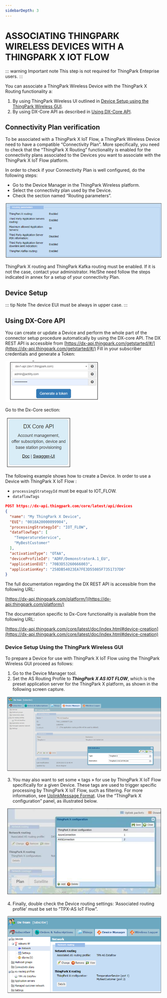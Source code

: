 ```yaml
---
sidebarDepth: 3
---
```


# ASSOCIATING THINGPARK WIRELESS DEVICES WITH A THINGPARK X IOT FLOW

::: warning Important note
This step is not required for ThingPark Enteprise users.
:::


You can associate a ThingPark Wireless Device with the ThingPark X Routing functionality a:

1.	By using ThingPark Wireless UI outlined in [Device Setup using the ThingPark Wireless GUI](../Setting_Up_An_IoT_Flow_Instance/).
2.	By using DX-Core API as described in [Using DX-Core API](../Setting_Up_An_IoT_Flow_Instance/).

## Connectivity Plan verification

To be associated with a ThingPark X IoT Flow, a ThingPark Wireless Device need to have a compatible “Connectivity Plan”.
More specifically, you need to check that the “ThingPark X Routing” functionality is enabled for the connectivity plans associated to the Devices you want to associate with the ThingPark X IoT Flow platform.

In order to check if your Connectivity Plan is well configured, do the following steps:

*	Go to the Device Manager in the ThingPark Wireless platform.
*	Select the connectivity plan used by the Device.
*	Check the section named “Routing parameters”.

![img](./images/routing_parameters.png)

ThingPark X routing and ThingPark Kafka routing must be enabled. If it is not the case, contact your administrator. He/She need follow the steps indicated in annex for a setup of your connectivity Plan.

## Device Setup

::: tip Note
The device EUI must be always in upper case.
:::

## Using DX-Core API

You can create or update a Device and perform the whole part of the connector setup procedure automatically by using the DX-core API. 
The DX REST API is accessible from [https://dx-api.thingpark.com/getstarted/#/](https://dx-api.thingpark.com/getstarted/#/)
Fill in your subscriber credentials and generate a Token:

![img](./images/generate_token.png)

Go to the Dx-Core section: 

![img](./images/dx_core.png)

The following example shows how to create a Device.
In order to use a Device with ThingPark X IoT Flow :
* ```processingStrategyId``` must be equal to IOT_FLOW. 
*	```dataflowTags```


```json
POST https://dx-api.thingpark.com/core/latest/api/devices
{
  "name": "My ThingPark X Device",
  "EUI": "0018A20000099904",
  "processingStrategyId": "IOT_FLOW",
  "dataflowTags": [
    "TemperatureService",
    "MyBestCustomer"
  ],
  "activationType": "OTAA",
  "deviceProfileId": "ADRF/DemonstratorA.1_EU",
  "applicationEUI": "70B3D53260666003",
  "applicationKey": "258DB54023EA7FE3D55085F7351737D0"
}
```
The full documentation regarding the DX REST API is accessible from the following URL:

[https://dx-api.thingpark.com/platform/](https://dx-api.thingpark.com/platform/)

The documentation specific to Dx-Core functionality is available from the following URL:

[https://dx-api.thingpark.com/core/latest/doc/index.html#device-creation](https://dx-api.thingpark.com/core/latest/doc/index.html#device-creation)

### Device Setup Using the ThingPark Wireless GUI

To prepare a Device for use with ThingPark X IoT Flow using the ThingPark Wireless GUI proceed as follows:
1.	Go to the Device Manager tool.
2.	Set the AS Routing Profile to ***ThingPark X AS IOT FLOW***, which is the preset application server for the ThingPark X platform, as shown in the following screen capture.

![img](./images/routing_profile.png)


3.	You may also want to set some « tags » for use by ThingPark X IoT Flow specifically for a given Device.
These tags are used to trigger specific processing by ThingPark X IoT Flow, such as filtering. For more information, see [UplinkMessage Format](../../Message/Uplink_Message_with_Decoded_payload/).
Use the “ThingPark X configuration” panel, as illustrated below.

![img](./images/config_panel.png)

4.	Finally, double check the Device routing settings: ‘Associated routing profile’ must be set to “TPX-AS IoT Flow”. 

![img](./images/check_device.png)



